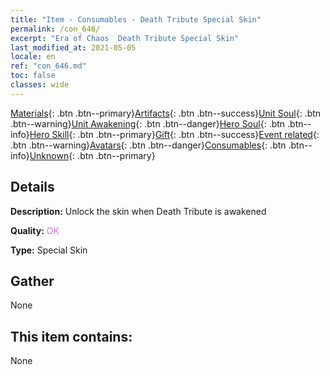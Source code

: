 ```yaml
---
title: "Item - Consumables - Death Tribute Special Skin"
permalink: /con_646/
excerpt: "Era of Chaos  Death Tribute Special Skin"
last_modified_at: 2021-05-05
locale: en
ref: "con_646.md"
toc: false
classes: wide
---
```

 [Materials](/Items/){: .btn .btn--primary}[Artifacts](/Items/Artifacts/){: .btn .btn--success}[Unit Soul](/Items/UnitSoul/){: .btn .btn--warning}[Unit Awakening](/Items/UnitAwakening/){: .btn .btn--danger}[Hero Soul](/Items/HeroSoul/){: .btn .btn--info}[Hero Skill](/Items/HeroSkill/){: .btn .btn--primary}[Gift](/Items/Gift/){: .btn .btn--success}[Event related](/Items/Events/){: .btn .btn--warning}[Avatars](/Items/Avatars/){: .btn .btn--danger}[Consumables](/Items/Consumables/){: .btn .btn--info}[Unknown](/Items/Unknown/){: .btn .btn--primary}

## Details
 **Description:** Unlock the skin when Death Tribute is awakened

 **Quality:** <span style="color: #DA70D6">OK</span>

 **Type:** Special Skin

## Gather

  None

## This item contains:

  None

